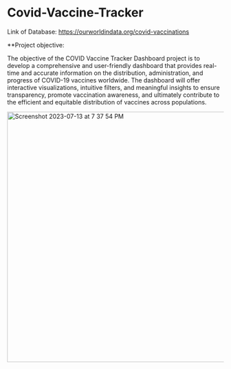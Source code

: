 # Covid-Vaccine-Tracker

Link of Database: https://ourworldindata.org/covid-vaccinations

**Project objective:

The objective of the COVID Vaccine Tracker Dashboard project is to develop a comprehensive and user-friendly dashboard that provides real-time and accurate information on the distribution, administration, and progress of COVID-19 vaccines worldwide.
The dashboard will offer interactive visualizations, intuitive filters, and meaningful insights to ensure transparency, promote vaccination awareness, and ultimately contribute to the efficient and equitable distribution of vaccines across populations.


<img width="583" alt="Screenshot 2023-07-13 at 7 37 54 PM" src="https://github.com/AmolVerma21/Covid-Vaccine-Tracker/assets/137827184/e7d8b441-eb7f-4b74-9b47-dba8f31e3e7f">
